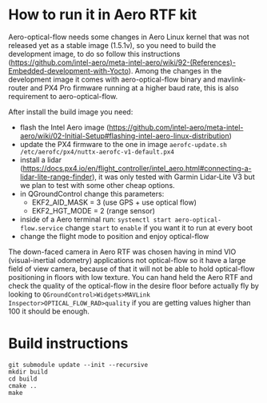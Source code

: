 # How to run it in Aero RTF kit

Aero-optical-flow needs some changes in Aero Linux kernel that was not released yet as a stable image (1.5.1v), so you need to build the development image, to do so follow this instructions (https://github.com/intel-aero/meta-intel-aero/wiki/92-(References)-Embedded-development-with-Yocto).
Among the changes in the development image it comes with aero-optical-flow binary and mavlink-router and PX4 Pro firmware running at a higher baud rate, this is also requirement to aero-optical-flow.

After install the build image you need:
- flash the Intel Aero image (https://github.com/intel-aero/meta-intel-aero/wiki/02-Initial-Setup#flashing-intel-aero-linux-distribution)
- update the PX4 firmware to the one in image `aerofc-update.sh /etc/aerofc/px4/nuttx-aerofc-v1-default.px4`
- install a lidar (https://docs.px4.io/en/flight_controller/intel_aero.html#connecting-a-lidar-lite-range-finder), it was only tested with Garmin Lidar‑Lite V3 but we plan to test with some other cheap options.
- in QGroundControl change this parameters:
	- EKF2_AID_MASK = 3 (use GPS + use optical flow)
	- EKF2_HGT_MODE = 2 (range sensor)
- inside of a Aero terminal run: `systemctl start aero-optical-flow.service` change `start` to `enable` if you want it to run at every boot
- change the flight mode to position and enjoy optical-flow

The down-faced camera in Aero RTF was chosen having in mind VIO (visual-inertial odometry) applications not optical-flow so it have a large field of view camera, because of that it will not be able to hold optical-flow positioning in floors with low texture. You can hand held the Aero RTF and check the quality of the optical-flow in the desire floor before actually fly by looking to `QGroundControl>Widgets>MAVLink Inspector>OPTICAL_FLOW_RAD>quality` if you are getting values higher than 100 it should be enough.

# Build instructions

```
git submodule update --init --recursive
mkdir build
cd build
cmake ..
make
```
